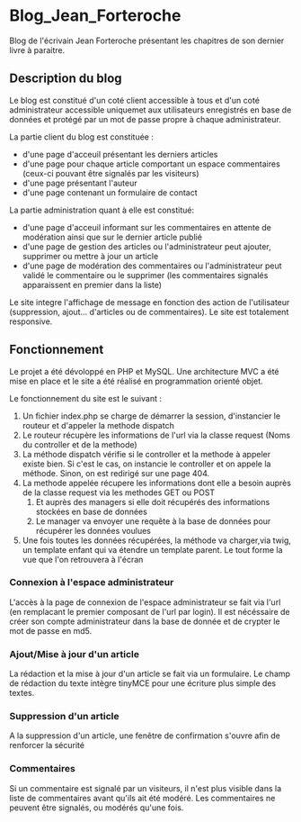 # Blog_Jean_Forteroche
Blog de l'écrivain Jean Forteroche présentant les chapitres de son dernier livre à paraitre.

## Description du blog
Le blog est constitué d'un coté client accessible à tous et d'un coté administrateur accessible uniquemet aux utilisateurs enregistrés en base de données et protégé par un mot de passe propre à chaque administrateur.

La partie client du blog est constituée :
- d'une page d'acceuil présentant les derniers articles
- d'une page pour chaque article comportant un espace commentaires (ceux-ci pouvant être signalés par les visiteurs)
- d'une page présentant l'auteur
- d'une page contenant un formulaire de contact

La partie administration quant à elle est constitué: 
- d'une page d'acceuil informant sur les commentaires en attente de modération ainsi que sur le dernier article publié
- d'une page de gestion des articles ou l'administrateur peut ajouter, supprimer ou mettre à jour un article
- d'une page de modération des commentaires ou l'administrateur peut validé le commentaire ou le supprimer (les commentaires signalés apparaissent en premier dans la liste)

Le site integre l'affichage de message en fonction des action de l'utilisateur (suppression, ajout... d'articles ou de commentaires).
Le site est totalement responsive.

## Fonctionnement 
Le projet a été dévoloppé en PHP et MySQL. Une architecture MVC a été mise en place et le site a été réalisé en programmation orienté objet.

Le fonctionnement du site est le suivant : 
1) Un fichier index.php se charge de démarrer la session, d'instancier le routeur et d'appeler la methode dispatch
2) Le routeur récupère les informations de l'url via la classe request (Noms du controller et de la methode)
3) La méthode dispatch vérifie si le controller et la methode à appeler existe bien. Si c'est le cas, on instancie le controller et on appele la méthode. Sinon, on est redirigé sur une page 404.
4) La methode appelée récupere les informations dont elle a besoin auprès de la classe request via les methodes GET ou POST
   <ol>
    <li>Et auprès des managers si elle doit récupérés des informations stockées en base de données</li>
    <li>Le manager va envoyer une requête à la base de données pour récupérer les données voulues</li></ol>
5) Une fois toutes les données récupérées, la méthode va charger,via twig, un template enfant qui va étendre un template parent. Le tout forme la vue que l'on retrouvera à l'écran

### Connexion à l'espace administrateur
L'accès à la page de connexion de l'espace administrateur se fait via l'url (en remplacant le premier composant de l'url par login).
Il est nécéssaire de créer son compte administrateur dans la base de donnée et de crypter le mot de passe en md5. 

### Ajout/Mise à jour d'un article
La rédaction et la mise à jour d'un article se fait via un formulaire. Le champ de rédaction du texte intègre tinyMCE pour une écriture plus simple des textes.

### Suppression d'un article
A la suppression d'un article, une fenêtre de confirmation s'ouvre afin de renforcer la sécurité 

### Commentaires
Si un commentaire est signalé par un visiteurs, il n'est plus visible dans la liste de commentaires avant qu'ils ait été modéré. Les commentaires ne peuvent être signalés, ou modérés qu'une fois.
